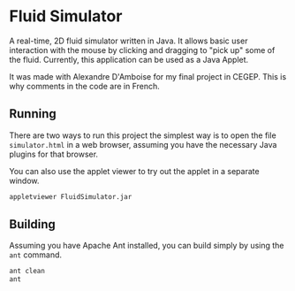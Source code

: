 # Fluid Simulator

A real-time, 2D fluid simulator written in Java. It allows basic user
interaction with the mouse by clicking and dragging to "pick up" some of the
fluid. Currently, this application can be used as a Java Applet.

It was made with Alexandre D'Amboise for my final project in CEGEP. This is why
comments in the code are in French.

## Running

There are two ways to run this project the simplest way is to open the file
`simulator.html` in a web browser, assuming you have the necessary Java plugins
for that browser.

You can also use the applet viewer to try out the applet in a separate window.

```bash
appletviewer FluidSimulator.jar
```

## Building

Assuming you have Apache Ant installed, you can build simply by using the `ant`
command.

```bash
ant clean
ant
```

